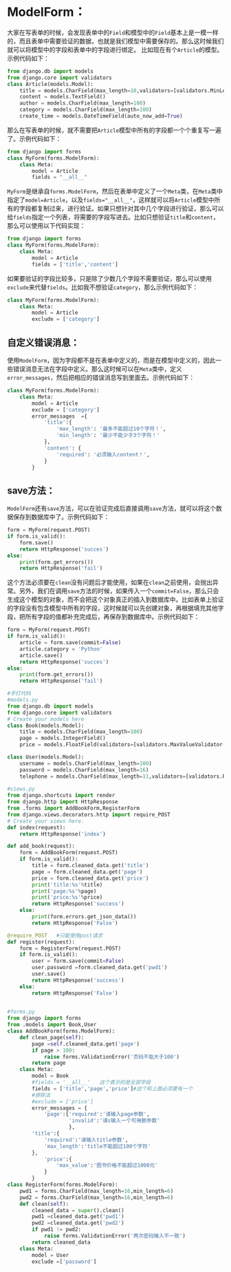 # ModelForm：

大家在写表单的时候，会发现表单中的`Field`和模型中的`Field`基本上是一模一样的，而且表单中需要验证的数据，也就是我们模型中需要保存的。那么这时候我们就可以将模型中的字段和表单中的字段进行绑定。
比如现在有个`Article`的模型。示例代码如下：

```python
from django.db import models
from django.core import validators
class Article(models.Model):
    title = models.CharField(max_length=10,validators=[validators.MinLengthValidator(limit_value=3)])
    content = models.TextField()
    author = models.CharField(max_length=100)
    category = models.CharField(max_length=100)
    create_time = models.DateTimeField(auto_now_add=True)
```

那么在写表单的时候，就不需要把`Article`模型中所有的字段都一个个重复写一遍了。示例代码如下：

```python
from django import forms
class MyForm(forms.ModelForm):
    class Meta:
        model = Article
        fields = "__all__"
```

`MyForm`是继承自`forms.ModelForm`，然后在表单中定义了一个`Meta`类，在`Meta`类中指定了`model=Article`，以及`fields="__all__"`，这样就可以将`Article`模型中所有的字段都复制过来，进行验证。如果只想针对其中几个字段进行验证，那么可以给`fields`指定一个列表，将需要的字段写进去。比如只想验证`title`和`content`，那么可以使用以下代码实现：

```python
from django import forms
class MyForm(forms.ModelForm):
    class Meta:
        model = Article
        fields = ['title','content']
```

如果要验证的字段比较多，只是除了少数几个字段不需要验证，那么可以使用`exclude`来代替`fields`。比如我不想验证`category`，那么示例代码如下：

```python
class MyForm(forms.ModelForm):
    class Meta:
        model = Article
        exclude = ['category']
```

## 自定义错误消息：

使用`ModelForm`，因为字段都不是在表单中定义的，而是在模型中定义的，因此一些错误消息无法在字段中定义。那么这时候可以在`Meta`类中，定义`error_messages`，然后把相应的错误消息写到里面去。示例代码如下：

```python
class MyForm(forms.ModelForm):
    class Meta:
        model = Article
        exclude = ['category']
        error_messages  ={
            'title':{
                'max_length': '最多不能超过10个字符！',
                'min_length': '最少不能少于3个字符！'
            },
            'content': {
                'required': '必须输入content！',
            }
        }
```

## save方法：

`ModelForm`还有`save`方法，可以在验证完成后直接调用`save`方法，就可以将这个数据保存到数据库中了。示例代码如下：

```python
form = MyForm(request.POST)
if form.is_valid():
    form.save()
    return HttpResponse('succes')
else:
    print(form.get_errors())
    return HttpResponse('fail')
```

这个方法必须要在`clean`没有问题后才能使用，如果在`clean`之前使用，会抛出异常。另外，我们在调用`save`方法的时候，如果传入一个`commit=False`，那么只会生成这个模型的对象，而不会把这个对象真正的插入到数据库中。比如表单上验证的字段没有包含模型中所有的字段，这时候就可以先创建对象，再根据填充其他字段，把所有字段的值都补充完成后，再保存到数据库中。示例代码如下：

```python
form = MyForm(request.POST)
if form.is_valid():
    article = form.save(commit=False)
    article.category = 'Python'
    article.save()
    return HttpResponse('succes')
else:
    print(form.get_errors())
    return HttpResponse('fail')
```

```python
#手打代码
#models.py
from django.db import models
from django.core import validators
# Create your models here
class Book(models.Model):
    title = models.CharField(max_length=100)
    page = models.IntegerField()
    price = models.FloatField(validators=[validators.MaxValueValidator(limit_value=1000)])

class User(models.Model):
    username = models.CharField(max_length=100)
    password = models.CharField(max_length=16)
    telephone = models.CharField(max_length=11,validators=[validators.RegexValidator(r'1[3456789]\d{9}')])
 
#views.py
from django.shortcuts import render
from django.http import HttpResponse
from .forms import AddBookForm,RegisterForm
from django.views.decorators.http import require_POST
# Create your views here.
def index(request):
    return HttpResponse('index')

def add_book(request):
    form = AddBookForm(request.POST)
    if form.is_valid():
        title = form.cleaned_data.get('title')
        page = form.cleaned_data.get('page')
        price = form.cleaned_data.get('price')
        print('title:%s'%title)
        print('page:%s'%page)
        print('price:%s'%price)
        return HttpResponse('success')
    else:
        print(form.errors.get_json_data())
        return HttpResponse('False')

@require_POST   #只能使用post请求
def register(request):
    form = RegisterForm(request.POST)
    if form.is_valid():
        user = form.save(commit=False)
        user.password =form.cleaned_data.get('pwd1')
        user.save()
        return HttpResponse('success')
    else:
        return HttpResponse('False')

    
#forms.py
from django import forms
from .models import Book,User
class AddBookForm(forms.ModelForm):
    def clean_page(self):
        page =self.cleaned_data.get('page')
        if page > 100:
            raise forms.ValidationError('页码不能大于100')
        return page
    class Meta:
        model = Book
        #fields = '__all__'   这个表示的是全部字段
        fields = ['title','page','price']#这个和上面必须要有一个
        #排除法
        #exclude = ['price']
        error_messages = {
            'page':{'required':'请输入page参数',
                    'invalid':'请s输入一个可用额参数'
                    },
        'title':{
            'required':'请输入title参数',
            'max_length':'title不能超过100个字符'
        },
            'price':{
                'max_value':'图书价格不能超过1000元'
            }
        }
class RegisterForm(forms.ModelForm):
    pwd1 = forms.CharField(max_length=16,min_length=6)
    pwd2 = forms.CharField(max_length=16,min_length=6)
    def clean(self):
        cleaned_data = super().clean()
        pwd1 =cleaned_data.get('pwd1')
        pwd2 =cleaned_data.get('pwd2')
        if pwd1 != pwd2:
            raise forms.ValidationError('两次密码输入不一致')
        return cleaned_data
    class Meta:
        model = User
        exclude =['password']
```

